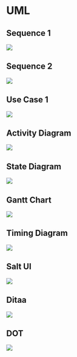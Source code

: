 # UML

## Sequence 1

<img src="http://plantuml.rado0x54.com/png?uml=%40startuml%0D%0AHans%20-%3E%20John%20%3A%20Hallo%0D%0AJohn%20-%3E%20Carla%20%3A%20Hi%0D%0ACarla%20-%3E%20Hans%20%3A%20Ola%0D%0A%40enduml"/>

## Sequence 2

<img src="http://plantuml.rado0x54.com/png?uml=%40startuml%0D%0AAlice%20-%3E%20Bob%3A%20Authentication%20Request%0D%0ABob%20--%3E%20Alice%3A%20Authentication%20Response%0D%0A%0D%0AAlice%20-%3E%20Bob%3A%20Another%20authentication%20Request%0D%0AAlice%20%3C--%20Bob%3A%20another%20authentication%20Response%0D%0A%40enduml"/>

## Use Case 1

<img src="http://plantuml.rado0x54.com/png?uml=%40startuml%0D%0A%3AMain%20Admin%3A%20as%20Admin%0D%0A(Use%20the%20application)%20as%20(Use)%0D%0A%0D%0AUser%20-%3E%20(Start)%0D%0AUser%20--%3E%20(Use)%0D%0A%0D%0AAdmin%20---%3E%20(Use)%0D%0A%0D%0Anote%20right%20of%20Admin%20%3A%20This%20is%20an%20example.%0D%0A%0D%0Anote%20right%20of%20(Use)%0D%0A%20%20A%20note%20can%20also%0D%0A%20%20be%20on%20several%20lines%0D%0Aend%20note%0D%0A%0D%0Anote%20%22This%20note%20is%20connected%5Cnto%20several%20objects.%22%20as%20N2%0D%0A(Start)%20..%20N2%0D%0AN2%20..%20(Use)%0D%0A%40enduml"/>

## Activity Diagram

<img src="http://plantuml.rado0x54.com/png?uml=%40startuml%0D%0A%0D%0Astart%0D%0A%0D%0Aif%20(multiprocessor%3F)%20then%20(yes)%0D%0A%20%20fork%0D%0A%20%20%20%20%3ATreatment%201%3B%0D%0A%20%20fork%20again%0D%0A%20%20%20%20%3ATreatment%202%3B%0D%0A%20%20end%20fork%0D%0Aelse%20(monoproc)%0D%0A%20%20%3ATreatment%201%3B%0D%0A%20%20%3ATreatment%202%3B%0D%0Aendif%0D%0A%0D%0A%40enduml"/>

## State Diagram

<img src="http://plantuml.rado0x54.com/png?uml=%40startuml%0D%0A%0D%0A%5B*%5D%20--%3E%20NotShooting%0D%0A%0D%0Astate%20%22Not%20Shooting%20State%22%20as%20NotShooting%20%7B%0D%0A%20%20state%20%22Idle%20mode%22%20as%20Idle%0D%0A%20%20state%20%22Configuring%20mode%22%20as%20Configuring%0D%0A%20%20%5B*%5D%20--%3E%20Idle%0D%0A%20%20Idle%20--%3E%20Configuring%20%3A%20EvConfig%0D%0A%20%20Configuring%20--%3E%20Idle%20%3A%20EvConfig%0D%0A%7D%0D%0A%0D%0Anote%20right%20of%20NotShooting%20%3A%20This%20is%20a%20note%20on%20a%20composite%20state%0D%0A%0D%0A%40enduml"/>

## Gantt Chart

<img src="http://plantuml.rado0x54.com/png?uml=%40startgantt%0D%0A%5BPrototype%20design%5D%20lasts%2013%20days%0D%0A%5BTest%20prototype%5D%20lasts%204%20days%0D%0A%5BTest%20prototype%5D%20starts%20at%20%5BPrototype%20design%5D's%20end%0D%0A%5BPrototype%20design%5D%20is%20colored%20in%20Fuchsia%2FFireBrick%20%0D%0A%5BTest%20prototype%5D%20is%20colored%20in%20GreenYellow%2FGreen%20%0D%0A%40endgantt"/>

## Timing Diagram

<img src="http://plantuml.rado0x54.com/png?uml=%40startuml%0D%0Arobust%20%22DNS%20Resolver%22%20as%20DNS%0D%0Arobust%20%22Web%20Browser%22%20as%20WB%0D%0Aconcise%20%22Web%20User%22%20as%20WU%0D%0A%0D%0A%400%0D%0AWU%20is%20Idle%0D%0AWB%20is%20Idle%0D%0ADNS%20is%20Idle%0D%0A%0D%0A%40%2B100%0D%0AWU%20-%3E%20WB%20%3A%20URL%0D%0AWU%20is%20Waiting%0D%0AWB%20is%20Processing%0D%0A%0D%0A%40%2B200%0D%0AWB%20is%20Waiting%0D%0AWB%20-%3E%20DNS%40%2B50%20%3A%20Resolve%20URL%0D%0A%0D%0A%40%2B100%0D%0ADNS%20is%20Processing%0D%0A%0D%0A%40%2B300%0D%0ADNS%20is%20Idle%0D%0A%40enduml"/>

## Salt UI

<img src="http://plantuml.rado0x54.com/png?uml=%40startsalt%0D%0A%7B%2B%0D%0A%7B%2F%20%3Cb%3EGeneral%20%7C%20Fullscreen%20%7C%20Behavior%20%7C%20Saving%20%7D%0D%0A%7B%0D%0A%09%7B%20Open%20image%20in%3A%20%7C%20%5ESmart%20Mode%5E%20%7D%0D%0A%09%5BX%5D%20Smooth%20images%20when%20zoomed%0D%0A%09%5BX%5D%20Confirm%20image%20deletion%0D%0A%09%5B%20%5D%20Show%20hidden%20images%0D%0A%7D%0D%0A%5BClose%5D%0D%0A%7D%0D%0A%40endsalt"/>

## Ditaa

<img src="http://plantuml.rado0x54.com/png?uml=%40startditaa%0D%0A%2B--------%2B%20%20%20%2B-------%2B%20%20%20%20%2B-------%2B%0D%0A%7C%20%20%20%20%20%20%20%20%2B---%2B%20ditaa%20%2B--%3E%20%7C%20%20%20%20%20%20%20%7C%0D%0A%7C%20%20Text%20%20%7C%20%20%20%2B-------%2B%20%20%20%20%7Cdiagram%7C%0D%0A%7CDocument%7C%20%20%20%7C!magic!%7C%20%20%20%20%7C%20%20%20%20%20%20%20%7C%0D%0A%7C%20%20%20%20%20%7Bd%7D%7C%20%20%20%7C%20%20%20%20%20%20%20%7C%20%20%20%20%7C%20%20%20%20%20%20%20%7C%0D%0A%2B---%2B----%2B%20%20%20%2B-------%2B%20%20%20%20%2B-------%2B%0D%0A%09%3A%20%20%20%20%20%20%20%20%20%20%20%20%20%20%20%20%20%20%20%20%20%20%20%20%20%5E%0D%0A%09%7C%20%20%20%20%20%20%20Lots%20of%20work%20%20%20%20%20%20%7C%0D%0A%09%2B-------------------------%2B%0D%0A%40endditaa"/>

## DOT

<img src="http://plantuml.rado0x54.com/png?uml=%40startdot%0D%0Adigraph%20foo%20%7B%0D%0A%20%20node%20%5Bstyle%3Drounded%5D%0D%0A%20%20node1%20%5Bshape%3Dbox%5D%0D%0A%20%20node2%20%5Bfillcolor%3Dyellow%2C%20style%3D%22rounded%2Cfilled%22%2C%20shape%3Ddiamond%5D%0D%0A%20%20node3%20%5Bshape%3Drecord%2C%20label%3D%22%7B%20a%20%7C%20b%20%7C%20c%20%7D%22%5D%0D%0A%0D%0A%20%20node1%20-%3E%20node2%20-%3E%20node3%0D%0A%7D%0D%0A%40enddot"/>

